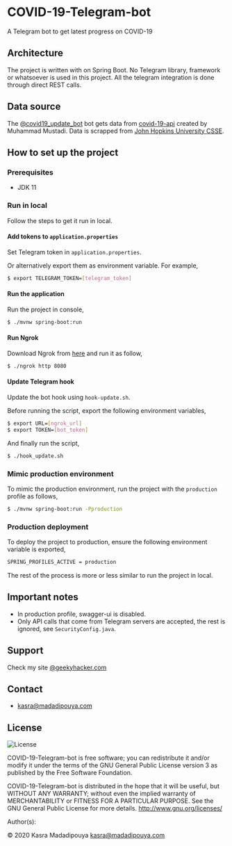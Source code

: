 # COVID-19-Telegram-bot
A Telegram bot to get latest progress on COVID-19

## Architecture

The project is written with on Spring Boot. No Telegram library, framework or whatsoever is used in this project.
All the telegram integration is done through direct REST calls.

## Data source
The [@covid19_update_bot](https://telegram.me/covid19_update_bot) bot gets data from [covid-19-api](https://github.com/mathdroid/covid-19-api) created by Muhammad Mustadi. Data is scrapped from [John Hopkins University CSSE](https://coronavirus.jhu.edu/map.html).

## How to set up the project

### Prerequisites

- JDK 11

### Run in local

Follow the steps to get it run in local.

#### Add tokens to `application.properties`

Set Telegram token in `application.properties`. 

Or alternatively export them as environment variable. For example,

```bash
$ export TELEGRAM_TOKEN=[telegram_token]
```

#### Run the application

Run the project in console,

```bash
$ ./mvnw spring-boot:run
```

#### Run Ngrok

Download Ngrok from [here](https://ngrok.com/download) and run it as follow,

```bash
$ ./ngrok http 8080
```

#### Update Telegram hook

Update the bot hook using `hook-update.sh`.

Before running the script, export the following environment variables,

```bash
$ export URL=[ngrok_url]
$ export TOKEN=[bot_token]
```

And finally run the script,

```bash
$ ./hook_update.sh
```

### Mimic production environment

To mimic the production environment, run the project with the `production` profile as follows,

```bash
$ ./mvnw spring-boot:run -Pproduction 
```

### Production deployment

To deploy the project to production, ensure the following environment variable is exported,

```bash
SPRING_PROFILES_ACTIVE = production
```

The rest of the process is more or less similar to run the project in local.


## Important notes

- In production profile, swagger-ui is disabled.
- Only API calls that come from Telegram servers are accepted, the rest is ignored, see `SecurityConfig.java`.

## Support

Check my site [@geekyhacker.com](https://geekyhacker.com)

## Contact
* kasra@madadipouya.com

## License
<p>
<img src="https://www.gnu.org/graphics/gplv3-127x51.png" alt="License"/>
</p>
COVID-19-Telegram-bot is free software; you can redistribute it and/or modify
it under the terms of the GNU General Public License version 3
as published by the Free Software Foundation.

COVID-19-Telegram-bot is distributed in the hope that it will be useful,
but WITHOUT ANY WARRANTY; without even the implied warranty of
MERCHANTABILITY or FITNESS FOR A PARTICULAR PURPOSE.  See the
GNU General Public License for more details.  <http://www.gnu.org/licenses/>

Author(s):

© 2020 Kasra Madadipouya <kasra@madadipouya.com> 
